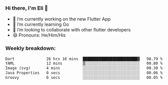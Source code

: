 ### Hi there, I'm Eli 👋
- 🔭 I’m currently working on the new Flutter App
- 🌱 I’m currently learning Go
- 🦄 I’m looking to collaborate with other flutter developers
- 😄 Pronouns: He/Him/His

### Weekly breakdown:
<!--START_SECTION:waka-->

```txt
Dart              26 hrs 16 mins  ████████████████████████▓   98.79 %
YAML              12 mins         ▒░░░░░░░░░░░░░░░░░░░░░░░░   00.80 %
Image (svg)       4 mins          ░░░░░░░░░░░░░░░░░░░░░░░░░   00.30 %
Java Properties   0 secs          ░░░░░░░░░░░░░░░░░░░░░░░░░   00.06 %
Groovy            0 secs          ░░░░░░░░░░░░░░░░░░░░░░░░░   00.05 %
```

<!--END_SECTION:waka-->
